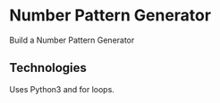 # Number Pattern Generator

Build a Number Pattern Generator

## Technologies

Uses Python3 and for loops.

